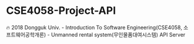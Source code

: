 # CSE4058-Project-API
:fire: 2018 Dongguk Univ. - Introduction To Software Engineering(CSE4058, 소프트웨어공학개론) - Unmanned rental system(무인물품대여시스템) API Server

